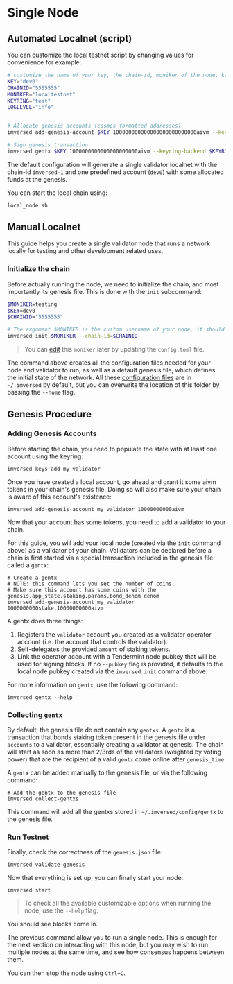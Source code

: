 # Single Node
## Automated Localnet (script)
You can customize the local testnet script by changing values for convenience for example:

```bash
# customize the name of your key, the chain-id, moniker of the node, keyring backend, and log level
KEY="dev0"
CHAINID="5555555"
MONIKER="localtestnet"
KEYRING="test"
LOGLEVEL="info"


# Allocate genesis accounts (cosmos formatted addresses)
imversed add-genesis-account $KEY 100000000000000000000000000aivm --keyring-backend $KEYRING

# Sign genesis transaction
imversed gentx $KEY 1000000000000000000000aivm --keyring-backend $KEYRING --chain-id $CHAINID
```

The default configuration will generate a single validator localnet with the chain-id `imversed-1` and one predefined account (`dev0`) with some allocated funds at the genesis.

You can start the local chain using:

```bash
local_node.sh
```

## Manual Localnet
This guide helps you create a single validator node that runs a network locally for testing and other development related uses.

### Initialize the chain
Before actually running the node, we need to initialize the chain, and most importantly its genesis file. This is done with the `init` subcommand:

```bash
$MONIKER=testing
$KEY=dev0
$CHAINID="5555555"

# The argument $MONIKER is the custom username of your node, it should be human-readable.
imversed init $MONIKER --chain-id=$CHAINID
```

> You can [edit](https://docs.imversed.com/validators/quickstart/binary.html#configuring-the-node) this `moniker` later by updating the `config.toml` file.

The command above creates all the configuration files needed for your node and validator to run, as well as a default genesis file, which defines the initial state of the network. All these [configuration files](https://docs.imversed.com/validators/quickstart/binary.html#configuring-the-node) are in `~/.imversed` by default, but you can overwrite the location of this folder by passing the `--home` flag.

## Genesis Procedure

### Adding Genesis Accounts
Before starting the chain, you need to populate the state with at least one account using the keyring:

```linux
imversed keys add my_validator
```

Once you have created a local account, go ahead and grant it some aivm tokens in your chain's genesis file. Doing so will also make sure your chain is aware of this account's existence:

```linux
imversed add-genesis-account my_validator 10000000000aivm
```

Now that your account has some tokens, you need to add a validator to your chain.

For this guide, you will add your local node (created via the `init` command above) as a validator of your chain. Validators can be declared before a chain is first started via a special transaction included in the genesis file called a `gentx`:

```linux
# Create a gentx
# NOTE: this command lets you set the number of coins. 
# Make sure this account has some coins with the genesis.app_state.staking.params.bond_denom denom
imversed add-genesis-account my_validator 1000000000stake,10000000000aivm
```

A gentx does three things:

1. Registers the `validator` account you created as a validator operator account (i.e. the account that
   controls the validator).
2. Self-delegates the provided `amount` of staking tokens.
3. Link the operator account with a Tendermint node pubkey that will be used for signing blocks. If no
   `--pubkey` flag is provided, it defaults to the local node pubkey created via the `imversed init` command above.

For more information on `gentx`, use the following command:

```linux
imversed gentx --help
```

### Collecting `gentx`
By default, the genesis file do not contain any `gentxs`. A `gentx` is a transaction that bonds staking token present in the genesis file under `accounts` to a validator, essentially creating a validator at genesis. The chain will start as soon as more than 2/3rds of the validators (weighted by voting power) that are the recipient of a valid `gentx` come online after `genesis_time`.

A `gentx` can be added manually to the genesis file, or via the following command:

```linux
# Add the gentx to the genesis file
imversed collect-gentxs
```

This command will add all the gentxs stored in `~/.imversed/config/gentx` to the genesis file.

### Run Testnet
Finally, check the correctness of the `genesis.json` file:

```text
imversed validate-genesis
```

Now that everything is set up, you can finally start your node:

```text
imversed start
```

> To check all the available customizable options when running the node, use the `--help` flag.

You should see blocks come in.

The previous command allow you to run a single node. This is enough for the next section on interacting with this node, but you may wish to run multiple nodes at the same time, and see how consensus happens between them.

You can then stop the node using `Ctrl+C`.
